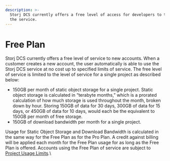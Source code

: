 ```yaml
---
description: >-
  Storj DCS currently offers a free level of access for developers to try out
  the service.
---
```


# Free Plan

Storj DCS currently offers a free level of service to new accounts. When a customer creates a new account, the user automatically is able to use the Storj DCS service at no cost up to specified limits of service. The free level of service is limited to the level of service for a single project as described below:

* 150GB per month of static object storage for a single project. Static object storage is calculated in “terabyte months,” which is a prorated calculation of how much storage is used throughout the month, broken down by hour. Storing 150GB of data for 30 days, 300GB of data for 15 days, or 450GB of data for 10 days, would each be the equivalent to 150GB per month of free storage.
* 150GB of download bandwidth per month for a single project.

Usage for Static Object Storage and Download Bandwidth is calculated in the same way for the Free Plan as for the Pro Plan. A credit against billing will be applied each month for the Free Plan usage for as long as the Free Plan is offered. Accounts using the Free Plan of service are subject to [Project Usage Limits](../../concepts/limits.md).\
